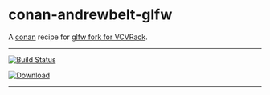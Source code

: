 # conan-andrewbelt-glfw
A [conan](https://conan.io/) recipe for [glfw fork for VCVRack](https://github.com/AndrewBelt/glfw).
***
[![Build Status](https://dev.azure.com/qnohot/qnohot/_apis/build/status/qno.conan-andrewbelt-glfw?branchName=master)](https://dev.azure.com/qnohot/qnohot/_build/latest?definitionId=12&branchName=master)

[ ![Download](https://api.bintray.com/packages/qno/conan-public/glfw%3Aqno/images/download.svg) ](https://bintray.com/qno/conan-public/glfw%3Aqno/_latestVersion)
***
